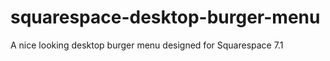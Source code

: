 ﻿# squarespace-desktop-burger-menu

A nice looking desktop burger menu designed for Squarespace 7.1
